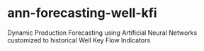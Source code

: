 # ann-forecasting-well-kfi
Dynamic Production Forecasting using Artificial Neural Networks customized to historical Well Key Flow Indicators
